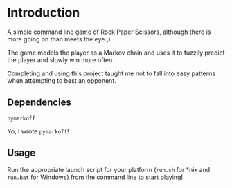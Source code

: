 # Introduction
A simple command line game of Rock Paper Scissors, although there is more going on than meets the eye ;)

The game models the player as a Markov chain and uses it to fuzzily predict the player and slowly win more often.

Completing and using this project taught me not to fall into easy patterns when attempting to best an opponent.

## Dependencies
```
pymarkoff
```
Yo, I wrote `pymarkoff`!

## Usage
Run the appropriate launch script for your platform (`run.sh` for *nix and `run.bat` for Windows) from the command line to start playing!
